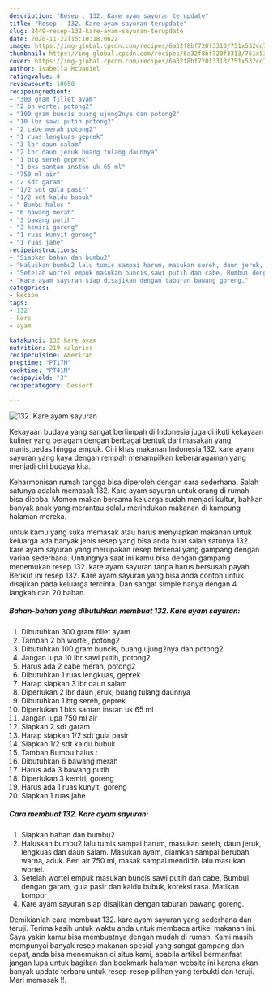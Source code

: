 ```yaml
---
description: "Resep : 132. Kare ayam sayuran terupdate"
title: "Resep : 132. Kare ayam sayuran terupdate"
slug: 2449-resep-132-kare-ayam-sayuran-terupdate
date: 2020-11-22T15:10:18.062Z
image: https://img-global.cpcdn.com/recipes/6a32f8bf720f3313/751x532cq70/132-kare-ayam-sayuran-foto-resep-utama.jpg
thumbnail: https://img-global.cpcdn.com/recipes/6a32f8bf720f3313/751x532cq70/132-kare-ayam-sayuran-foto-resep-utama.jpg
cover: https://img-global.cpcdn.com/recipes/6a32f8bf720f3313/751x532cq70/132-kare-ayam-sayuran-foto-resep-utama.jpg
author: Isabella McDaniel
ratingvalue: 4
reviewcount: 10650
recipeingredient:
- "300 gram fillet ayam"
- "2 bh wortel potong2"
- "100 gram buncis buang ujung2nya dan potong2"
- "10 lbr sawi putih potong2"
- "2 cabe merah potong2"
- "1 ruas lengkuas geprek"
- "3 lbr daun salam"
- "2 lbr daun jeruk buang tulang daunnya"
- "1 btg sereh geprek"
- "1 bks santan instan uk 65 ml"
- "750 ml air"
- "2 sdt garam"
- "1/2 sdt gula pasir"
- "1/2 sdt kaldu bubuk"
- " Bumbu halus "
- "6 bawang merah"
- "3 bawang putih"
- "3 kemiri goreng"
- "1 ruas kunyit goreng"
- "1 ruas jahe"
recipeinstructions:
- "Siapkan bahan dan bumbu2"
- "Haluskan bumbu2 lalu tumis sampai harum, masukan sereh, daun jeruk, lengkuas dan daun salam. Masukan ayam, diamkan sampai berubah warna, aduk. Beri air 750 ml, masak sampai mendidih lalu masukan wortel."
- "Setelah wortel empuk masukan buncis,sawi putih dan cabe. Bumbui dengan garam, gula pasir dan kaldu bubuk, koreksi rasa. Matikan kompor"
- "Kare ayam sayuran siap disajikan dengan taburan bawang goreng."
categories:
- Recipe
tags:
- 132
- kare
- ayam

katakunci: 132 kare ayam 
nutrition: 219 calories
recipecuisine: American
preptime: "PT17M"
cooktime: "PT41M"
recipeyield: "3"
recipecategory: Dessert

---
```



![132. Kare ayam sayuran](https://img-global.cpcdn.com/recipes/6a32f8bf720f3313/751x532cq70/132-kare-ayam-sayuran-foto-resep-utama.jpg)

Kekayaan budaya yang sangat berlimpah di Indonesia juga di ikuti kekayaan kuliner yang beragam dengan berbagai bentuk dari masakan yang manis,pedas hingga empuk. Ciri khas makanan Indonesia 132. kare ayam sayuran yang kaya dengan rempah menampilkan keberaragaman yang menjadi ciri budaya kita.


Keharmonisan rumah tangga bisa diperoleh dengan cara sederhana. Salah satunya adalah memasak 132. Kare ayam sayuran untuk orang di rumah bisa dicoba. Momen makan bersama keluarga sudah menjadi kultur, bahkan banyak anak yang merantau selalu merindukan makanan di kampung halaman mereka.



untuk kamu yang suka memasak atau harus menyiapkan makanan untuk keluarga ada banyak jenis resep yang bisa anda buat salah satunya 132. kare ayam sayuran yang merupakan resep terkenal yang gampang dengan varian sederhana. Untungnya saat ini kamu bisa dengan gampang menemukan resep 132. kare ayam sayuran tanpa harus bersusah payah.
Berikut ini resep 132. Kare ayam sayuran yang bisa anda contoh untuk disajikan pada keluarga tercinta. Dan sangat simple hanya dengan 4 langkah dan 20 bahan.


<!--inarticleads1-->

##### Bahan-bahan yang dibutuhkan membuat 132. Kare ayam sayuran:

1. Dibutuhkan 300 gram fillet ayam
1. Tambah 2 bh wortel, potong2
1. Dibutuhkan 100 gram buncis, buang ujung2nya dan potong2
1. Jangan lupa 10 lbr sawi putih, potong2
1. Harus ada 2 cabe merah, potong2
1. Dibutuhkan 1 ruas lengkuas, geprek
1. Harap siapkan 3 lbr daun salam
1. Diperlukan 2 lbr daun jeruk, buang tulang daunnya
1. Dibutuhkan 1 btg sereh, geprek
1. Diperlukan 1 bks santan instan uk 65 ml
1. Jangan lupa 750 ml air
1. Siapkan 2 sdt garam
1. Harap siapkan 1/2 sdt gula pasir
1. Siapkan 1/2 sdt kaldu bubuk
1. Tambah  Bumbu halus :
1. Dibutuhkan 6 bawang merah
1. Harus ada 3 bawang putih
1. Diperlukan 3 kemiri, goreng
1. Harus ada 1 ruas kunyit, goreng
1. Siapkan 1 ruas jahe




<!--inarticleads2-->

##### Cara membuat  132. Kare ayam sayuran:

1. Siapkan bahan dan bumbu2
1. Haluskan bumbu2 lalu tumis sampai harum, masukan sereh, daun jeruk, lengkuas dan daun salam. Masukan ayam, diamkan sampai berubah warna, aduk. Beri air 750 ml, masak sampai mendidih lalu masukan wortel.
1. Setelah wortel empuk masukan buncis,sawi putih dan cabe. Bumbui dengan garam, gula pasir dan kaldu bubuk, koreksi rasa. Matikan kompor
1. Kare ayam sayuran siap disajikan dengan taburan bawang goreng.




Demikianlah cara membuat 132. kare ayam sayuran yang sederhana dan teruji. Terima kasih untuk waktu anda untuk membaca artikel makanan ini. Saya yakin kamu bisa membuatnya dengan mudah di rumah. Kami masih mempunyai banyak resep makanan spesial yang sangat gampang dan cepat, anda bisa menemukan di situs kami, apabila artikel bermanfaat jangan lupa untuk bagikan dan bookmark halaman website ini karena akan banyak update terbaru untuk resep-resep pilihan yang terbukti dan teruji. Mari memasak !!. 
